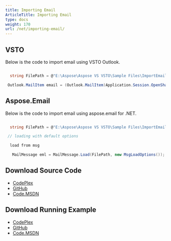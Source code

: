 ```yaml
---
title: Importing Email
ArticleTitle: Importing Email
type: docs
weight: 170
url: /net/importing-email/
---
```



## **VSTO**
Below is the code to import email using VSTO Outlook.

``` cs

  string FilePath = @"E:\Aspose\Aspose VS VSTO\Sample Files\ImportEmail.msg";

 Outlook.MailItem email = (Outlook.MailItem)Application.Session.OpenSharedItem(FilePath);       

```
## **Aspose.Email**
Below is the code to import email using aspose.email for .NET.

``` cs

  string FilePath = @"E:\Aspose\Aspose VS VSTO\Sample Files\ImportEmail.msg";  

 // loading with default options

  load from msg

   MailMessage eml = MailMessage.Load(FilePath, new MsgLoadOptions());

```
## **Download Source Code**
- [CodePlex](https://asposeemailvsto.codeplex.com/SourceControl/latest#Code)
- [GitHub](https://github.com/aspose-email/Aspose.Email-for-.NET/tree/master/Plugins/Aspose.Email%20Vs%20VSTO%20Outlook/Code%20Comparison%20of%20Common%20Features/Import%20Email)
- [Code.MSDN](https://code.msdn.microsoft.com/Code-Comparison-of-common-4e0f39b8/view/SourceCode#content)
## **Download Running Example**
- [CodePlex](https://asposeemailvsto.codeplex.com/releases/view/620910)
- [GitHub](https://github.com/aspose-email/Aspose.Email-for-.NET/releases/tag/AsposeEmailVsVSTOv1.2)
- [Code.MSDN](https://code.msdn.microsoft.com/Code-Comparison-of-common-4e0f39b8)
